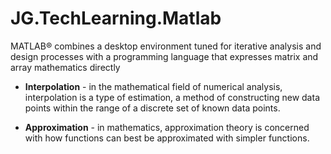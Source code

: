 # JG.TechLearning.Matlab

MATLAB® combines a desktop environment tuned for iterative analysis and design 
processes with a programming language that expresses matrix and array mathematics directly



* __Interpolation__ - in the mathematical field of numerical analysis, interpolation is a type of estimation, a method of constructing new data points within the range of a discrete set of known data points.

* __Approximation__ - in mathematics, approximation theory is concerned with how functions can best be approximated with simpler functions.
